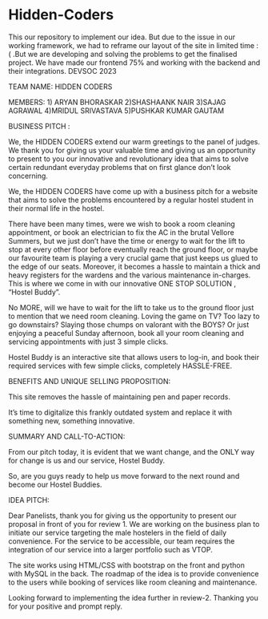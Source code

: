 # Hidden-Coders
This our repository to implement our idea. But due to the issue in our working framework, we had to reframe our layout of the site in limited time :( .But we are developing and solving the problems to get the finalised project. We have made our frontend 75% and working with the backend and their integrations.
DEVSOC 2023

TEAM NAME: HIDDEN CODERS

MEMBERS: 1) ARYAN BHORASKAR
2)SHASHAANK NAIR
3)SAJAG AGRAWAL
4)MRIDUL SRIVASTAVA
5)PUSHKAR KUMAR 				GAUTAM


BUSINESS PITCH :

We, the HIDDEN CODERS extend our warm greetings to the panel of judges. We thank you for giving us your valuable time and giving us an opportunity to present to you our innovative and revolutionary idea that aims to solve certain redundant everyday problems that on first glance don’t look concerning.

We, the HIDDEN CODERS have come up with a business pitch for a website that aims to solve the problems encountered by a regular hostel student in their normal life in the hostel. 

There have been many times, were we wish to book a room cleaning appointment, or book an electrician to fix the AC in the brutal Vellore Summers, but we just don’t have the time or energy to wait for the lift to stop at every other floor before eventually reach the ground floor, or maybe our favourite team is playing a very crucial game that just keeps us glued to the edge of our seats. Moreover, it becomes a hassle to maintain a thick and heavy registers for the wardens and the various maintenance in-charges. 
This is where we come in with our innovative ONE STOP SOLUTION , “Hostel Buddy”.

No MORE, will we have to wait for the lift to take us to the ground floor just to mention that we need room cleaning. Loving the game on TV? Too lazy to go downstairs? Slaying those chumps on valorant with the BOYS? Or just enjoying a peaceful Sunday afternoon, book all your room cleaning and servicing appointments with just 3 simple clicks.

Hostel Buddy is an interactive site that allows users to log-in, and book their required services with few simple clicks, completely HASSLE-FREE.

BENEFITS AND UNIQUE SELLING PROPOSITION:

This site removes the hassle of maintaining pen and paper records.

It’s time to digitalize this frankly outdated system and replace it with something new, something innovative.

SUMMARY AND CALL-TO-ACTION:

From our pitch today, it is evident that we want change, and the ONLY way for change is us and our service, Hostel Buddy.

So, are you guys ready to help us move forward to the next round and become our Hostel Buddies.

IDEA PITCH:

Dear Panelists, thank you for giving us the opportunity to present our proposal in front of you for review 1. We are working on the business plan to initiate our service targeting the male hostelers in the field of daily convenience. For the service to be accessible, our team requires the integration of our service into a larger portfolio such as VTOP. 

The site works using HTML/CSS with bootstrap on the front and python with MySQL in the back. The roadmap of the idea is to provide convenience to the users while booking of services like room cleaning and maintenance.

Looking forward to implementing the idea further in review-2. 
Thanking you for your positive and prompt reply.
